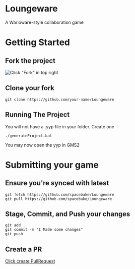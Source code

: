 # Loungeware
A Warioware-style collaboration game

# Getting Started 

## Fork the project 

![Click "Fork" in top right](https://i.imgur.com/5HMmWU1.png)

## Clone your fork 
```
git clone https://github.com/your-name/Loungeware
```

## Running The Project

You will not have a .yyp file in your folder. Create one
```
./generateProject.bat
```

You may now open the yyp in GMS2 

# Submitting your game 

## Ensure you're synced with latest 
```
git fetch https://github.com/spacebake/Loungeware
git pull https://github.com/spacebake/Loungeware
```

## Stage, Commit, and Push your changes 
```
git add .
git commit -m "I Made some changes"
git push 
```

## Create a PR 
[Click create PullRequest](https://i.imgur.com/ZDijdjB.png)


